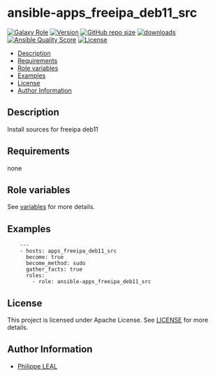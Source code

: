# ansible-apps_freeipa_deb11_src

[![Galaxy Role](https://img.shields.io/badge/galaxy-apps_freeipa_deb11_src-purple?style=flat)](https://galaxy.ansible.com/lotusnoir/apps_freeipa_deb11_src)
[![Version](https://img.shields.io/github/release/lotusnoir/ansible-apps_freeipa_deb11_src.svg)](https://github.com/lotusnoir/ansible-apps_freeipa_deb11_src/releases/latest)
[![GitHub repo size](https://img.shields.io/github/repo-size/lotusnoir/ansible-apps_freeipa_deb11_src?color=orange&style=flat)](https://galaxy.ansible.com/lotusnoir/apps_freeipa_deb11_src)
[![downloads](https://img.shields.io/ansible/role/d/)](https://galaxy.ansible.com/lotusnoir/apps_freeipa_deb11_src)
[![Ansible Quality Score](https://img.shields.io/ansible/quality/)](https://galaxy.ansible.com/lotusnoir/apps_freeipa_deb11_src)
[![License](https://img.shields.io/badge/license-Apache--2.0-brightgreen?style=flat)](https://opensource.org/licenses/Apache-2.0)

<!-- START doctoc generated TOC please keep comment here to allow auto update -->
<!-- DON'T EDIT THIS SECTION, INSTEAD RE-RUN doctoc TO UPDATE -->

- [Description](#description)
- [Requirements](#requirements)
- [Role variables](#role-variables)
- [Examples](#examples)
- [License](#license)
- [Author Information](#author-information)

<!-- END doctoc generated TOC please keep comment here to allow auto update -->

## Description

Install sources for freeipa deb11
## Requirements

none

## Role variables

See [variables](/defaults/main.yml) for more details.

## Examples

        ---
        - hosts: apps_freeipa_deb11_src
          become: true
          become_method: sudo
          gather_facts: true
          roles:
            - role: ansible-apps_freeipa_deb11_src


## License

This project is licensed under Apache License. See [LICENSE](/LICENSE) for more details.

## Author Information

- [Philippe LEAL](https://github.com/lotusnoir)
